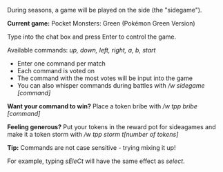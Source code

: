 During seasons, a game will be played on the side (the "sidegame").

**Current game:** Pocket Monsters: Green (Pokémon Green Version)

Type into the chat box and press Enter to control the game.

Available commands: *up, down, left, right, a, b, start*

* Enter one command per match
* Each command is voted on
* The command with the most votes will be input into the game
* You can also whisper commands during battles with */w sidegame [command]*

**Want your command to win?** Place a token bribe with */w tpp bribe [command]*

**Feeling generous?** Put your tokens in the reward pot for sideagames and make it a token storm with */w tpp storm t[number of tokens]*

**Tip:** Commands are not case sensitive - trying mixing it up!

For example, typing *sEleCt* will have the same effect as *select*.